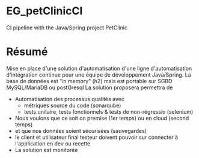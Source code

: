 # EG_petClinicCI
CI pipeline with the Java/Spring project PetClinic

# Résumé

Mise en place d'une solution d'automatisation d'une ligne d'automatisation d'intégration continue pour une équipe de développement Java/Spring.
La base de données est "in memory" (h2) mais est portable sur SGBD MySQL/MariaDB ou postGresql
La solution proposera permettra de
- Automatisation des processus qualités avec 
  - métriques source du code (sonarqube)
  - tests unitaire, tests fonctionnels & tests de non-régressio (selenium)
- Nous voulons que ce soit on premise (1er temps) ou en cloud (second temps)
- et que nos données soient sécurisées (sauvegardes)
- le client et utilisateur final testeur doivent pouvoir sur connecter à l'application en dev ou recette
- La solution est monitorée
